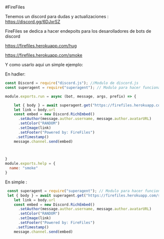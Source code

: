 #FireFiles


Tenemos un discord para dudas y actualizaciones : https://discord.gg/6DJxrSZ

FireFiles se dedica a hacer endepoits para los desarolladores de bots de discord

https://firefiles.herokuapp.com/hug

https://firefiles.herokuapp.com/smoke

Y como usarlo aqui un simple ejemplo:

En hadler:

```js
const Discord = require("discord.js"); //Modulo de discord.js
const superagent = require("superagent"); // Modulo para hacer funcionar las imagenes

module.exports.run = async (bot, message, args, prefix) => {

    let { body } = await superagent.get("https://firefiles.herokuapp.com/smoke") // Con el modulo superagent hacemos que mande la imagen
    let link = body.url
    const embed = new Discord.RichEmbed()
      .setAuthor(message.author.username, message.author.avatarURL)
      .setColor("RANDOM")
      .setImage(link)
      .setFooter("Powered by: FireFiles")
     .setTimestamp()
    message.channel.send(embed)


 
}
module.exports.help = {
  name: "smoke"
}
```


En simple :

```js
 const superagent = require("superagent"); // Modulo para hacer funcionar las imagenes
 let { body } = await superagent.get("https://firefiles.herokuapp.com/smoke")// Con el modulo superagent hacemos que mande la imagen
    let link = body.url
    const embed = new Discord.RichEmbed()
      .setAuthor(message.author.username, message.author.avatarURL)
      .setColor("RANDOM")
      .setImage(link)
      .setFooter("Powered by: FireFiles")
     .setTimestamp()
    message.channel.send(embed)
```















